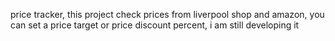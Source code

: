 price tracker,
this project check prices from liverpool shop and amazon, you can set a price target or price discount percent, i am still developing it 
